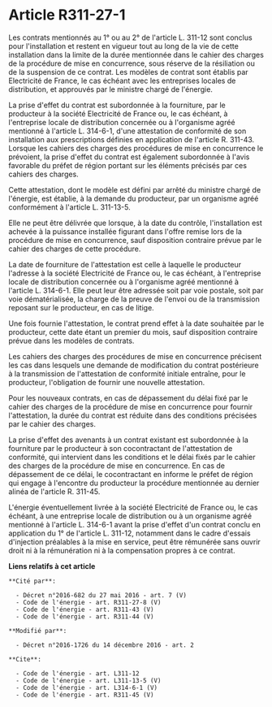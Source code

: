 # Article R311-27-1

Les contrats mentionnés au 1° ou au 2° de l'article L. 311-12 sont conclus pour l'installation et restent en vigueur tout au
long de la vie de cette installation dans la limite de la durée mentionnée dans le cahier des charges de la procédure de mise
en concurrence, sous réserve de la résiliation ou de la suspension de ce contrat. Les modèles de contrat sont établis par
Electricité de France, le cas échéant avec les entreprises locales de distribution, et approuvés par le ministre chargé de
l'énergie. 

La prise d'effet du contrat est subordonnée à la fourniture, par le producteur à la société Electricité de France ou, le cas
échéant, à l'entreprise locale de distribution concernée ou à l'organisme agréé mentionné à l'article L. 314-6-1, d'une
attestation de conformité de son installation aux prescriptions définies en application de l'article R. 311-43. Lorsque les
cahiers des charges des procédures de mise en concurrence le prévoient, la prise d'effet du contrat est également subordonnée
à l'avis favorable du préfet de région portant sur les éléments précisés par ces cahiers des charges. 

Cette attestation, dont le modèle est défini par arrêté du ministre chargé de l'énergie, est établie, à la demande du
producteur, par un organisme agréé conformément à l'article L. 311-13-5. 

Elle ne peut être délivrée que lorsque, à la date du contrôle, l'installation est achevée à la puissance installée figurant
dans l'offre remise lors de la procédure de mise en concurrence, sauf disposition contraire prévue par le cahier des charges
de cette procédure. 

La date de fourniture de l'attestation est celle à laquelle le producteur l'adresse à la société Electricité de France ou, le
cas échéant, à l'entreprise locale de distribution concernée ou à l'organisme agréé mentionné à l'article L. 314-6-1. Elle
peut leur être adressée soit par voie postale, soit par voie dématérialisée, la charge de la preuve de l'envoi ou de la
transmission reposant sur le producteur, en cas de litige. 

Une fois fournie l'attestation, le contrat prend effet à la date souhaitée par le producteur, cette date étant un premier du
mois, sauf disposition contraire prévue dans les modèles de contrats. 

Les cahiers des charges des procédures de mise en concurrence précisent les cas dans lesquels une demande de modification du
contrat postérieure à la transmission de l'attestation de conformité initiale entraîne, pour le producteur, l'obligation de
fournir une nouvelle attestation. 

Pour les nouveaux contrats, en cas de dépassement du délai fixé par le cahier des charges de la procédure de mise en
concurrence pour fournir l'attestation, la durée du contrat est réduite dans des conditions précisées par le cahier des
charges. 

La prise d'effet des avenants à un contrat existant est subordonnée à la fourniture par le producteur à son cocontractant de
l'attestation de conformité, qui intervient dans les conditions et le délai fixés par le cahier des charges de la procédure
de mise en concurrence. En cas de dépassement de ce délai, le cocontractant en informe le préfet de région qui engage à
l'encontre du producteur la procédure mentionnée au dernier alinéa de l'article R. 311-45. 

L'énergie éventuellement livrée à la société Electricité de France ou, le cas échéant, à une entreprise locale de
distribution ou à un organisme agréé mentionné à l'article L. 314-6-1 avant la prise d'effet d'un contrat conclu en
application du 1° de l'article L. 311-12, notamment dans le cadre d'essais d'injection préalables à la mise en service, peut
être rémunérée sans ouvrir droit ni à la rémunération ni à la compensation propres à ce contrat.

**Liens relatifs à cet article**

	**Cité par**:

	  - Décret n°2016-682 du 27 mai 2016 - art. 7 (V)
	  - Code de l'énergie - art. R311-27-8 (V)
	  - Code de l'énergie - art. R311-43 (V)
	  - Code de l'énergie - art. R311-44 (V)

	**Modifié par**:

	  - Décret n°2016-1726 du 14 décembre 2016 - art. 2

	**Cite**:

	  - Code de l'énergie - art. L311-12
	  - Code de l'énergie - art. L311-13-5 (V)
	  - Code de l'énergie - art. L314-6-1 (V)
	  - Code de l'énergie - art. R311-45 (V)
